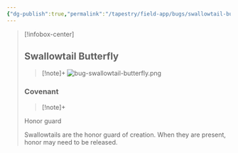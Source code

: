 ```yaml
---
{"dg-publish":true,"permalink":"/tapestry/field-app/bugs/swallowtail-butterfly/","title":"Swallowtail Butterfly","tags":["covenants/animals/bugs"],"dgHomeLink":true,"dgEnableSearch":true}
---
```


> [!infobox-center] 
> ## Swallowtail Butterfly
> > [!note]+
> ![bug-swallowtail-butterfly.png](/img/user/File%20Vault/Field%20App/bugs/bug-swallowtail-butterfly.png)
> ### Covenant
>> [!note]+ 
>  <p class="note first">Honor guard</p>
>  
><p class="note second"> Swallowtails are the honor guard of creation. When they are present, honor may need to be released. </p>